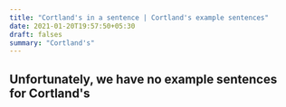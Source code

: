 ```yaml
---
title: "Cortland's in a sentence | Cortland's example sentences"
date: 2021-01-20T19:57:50+05:30
draft: falses
summary: "Cortland's"
---
```

## Unfortunately, we have no example sentences for Cortland's                 
